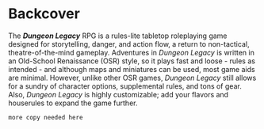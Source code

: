 # Backcover

The ***Dungeon Legacy*** RPG is a rules-lite tabletop roleplaying game designed for storytelling, danger, and action flow, a return to non-tactical, theatre-of-the-mind gameplay. Adventures in *Dungeon Legacy* is written in an Old-School Renaissance (OSR) style, so it plays fast and loose - rules as intended - and although maps and miniatures can be used, most game aids are minimal. However, unlike other OSR games, *Dungeon Legacy* still allows for a sundry of character options, supplemental rules, and tons of gear. Also, *Dungeon Legacy* is highly customizable; add your flavors and houserules to expand the game further.

`more copy needed here`